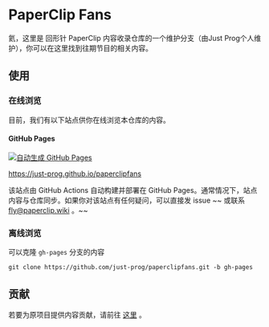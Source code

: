 # PaperClip Fans

氦，这里是 回形针 PaperClip 内容收录仓库的一个维护分支（由Just Prog个人维护），你可以在这里找到往期节目的相关内容。

## 使用

### 在线浏览

目前，我们有以下站点供你在线浏览本仓库的内容。

#### GitHub Pages

[![自动生成 GitHub Pages](https://github.com/Just-Prog/paperclipfans/actions/workflows/main.yml/badge.svg)](https://github.com/Just-Prog/paperclipfans/actions/workflows/main.yml)

<https://just-prog.github.io/paperclipfans>

该站点由 GitHub Actions 自动构建并部署在 GitHub Pages。通常情况下，站点内容与仓库同步。如果你对该站点有任何疑问，可以直接发 issue ~~ 或联系 fly@paperclip.wiki 。~~

### 离线浏览

可以克隆 `gh-pages` 分支的内容

```
git clone https://github.com/just-prog/paperclipfans.git -b gh-pages
```

## 贡献

若要为原项目提供内容贡献，请前往 [这里](https://paperclip.wiki/contribution/) 。
